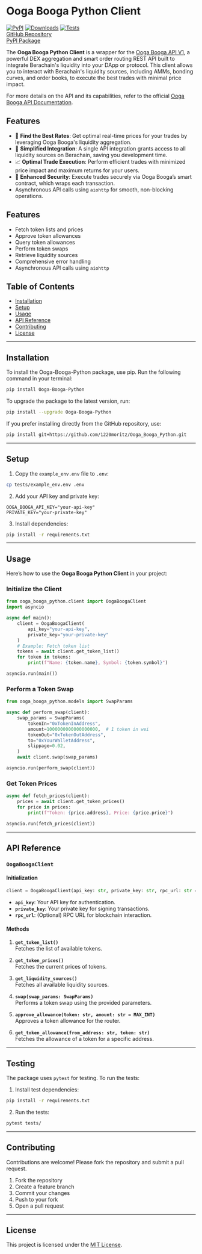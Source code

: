 # Ooga Booga Python Client

[![PyPI](https://img.shields.io/pypi/v/Ooga-Booga-Python)](https://pypi.org/project/Ooga-Booga-Python/)  [![Downloads](https://static.pepy.tech/badge/Ooga-Booga-Python)](https://pepy.tech/project/Ooga-Booga-Python) 
[![Tests](https://github.com/1220moritz/Ooga_Booga_Python/actions/workflows/tests.yml/badge.svg)](https://github.com/1220moritz/Ooga_Booga_Python/actions/workflows/tests.yml)  
[GitHub Repository](https://github.com/1220moritz/Ooga_Booga_Python)  
[PyPI Package](https://pypi.org/project/Ooga-Booga-Python/0.0.1/)

The **Ooga Booga Python Client** is a wrapper for the [Ooga Booga API V1](https://docs.oogabooga.io/api/), a powerful DEX aggregation and smart order routing REST API built to integrate Berachain's liquidity into your DApp or protocol. This client allows you to interact with Berachain's liquidity sources, including AMMs, bonding curves, and order books, to execute the best trades with minimal price impact.

For more details on the API and its capabilities, refer to the official [Ooga Booga API Documentation](https://docs.oogabooga.io/api/).

## Features

- 💸 **Find the Best Rates**: Get optimal real-time prices for your trades by leveraging Ooga Booga's liquidity aggregation.
- 🚀 **Simplified Integration**: A single API integration grants access to all liquidity sources on Berachain, saving you development time.
- 📈 **Optimal Trade Execution**: Perform efficient trades with minimized price impact and maximum returns for your users.
- 🦺 **Enhanced Security**: Execute trades securely via Ooga Booga’s smart contract, which wraps each transaction.
- Asynchronous API calls using `aiohttp` for smooth, non-blocking operations.

## Features

- Fetch token lists and prices
- Approve token allowances
- Query token allowances
- Perform token swaps
- Retrieve liquidity sources
- Comprehensive error handling
- Asynchronous API calls using `aiohttp`

## Table of Contents

- [Installation](#installation)
- [Setup](#setup)
- [Usage](#usage)
- [API Reference](#api-reference)
- [Contributing](#contributing)
- [License](#license)

---

## Installation

To install the Ooga-Booga-Python package, use pip. Run the following command in your terminal:

```bash
pip install Ooga-Booga-Python
```

To upgrade the package to the latest version, run:

```bash
pip install --upgrade Ooga-Booga-Python
```

If you prefer installing directly from the GitHub repository, use:

```bash
pip install git+https://github.com/1220moritz/Ooga_Booga_Python.git
```

---


## Setup

1. Copy the `example_env.env` file to `.env`:

```bash
cp tests/example_env.env .env
```

2. Add your API key and private key:

```plaintext
OOGA_BOOGA_API_KEY="your-api-key"
PRIVATE_KEY="your-private-key"
```

3. Install dependencies:

```bash
pip install -r requirements.txt
```

---

## Usage

Here’s how to use the **Ooga Booga Python Client** in your project:

### Initialize the Client

```python
from ooga_booga_python.client import OogaBoogaClient
import asyncio

async def main():
    client = OogaBoogaClient(
        api_key="your-api-key",
        private_key="your-private-key"
    )
    # Example: Fetch token list
    tokens = await client.get_token_list()
    for token in tokens:
        print(f"Name: {token.name}, Symbol: {token.symbol}")

asyncio.run(main())
```

### Perform a Token Swap

```python
from ooga_booga_python.models import SwapParams

async def perform_swap(client):
    swap_params = SwapParams(
        tokenIn="0xTokenInAddress",
        amount=1000000000000000000,  # 1 token in wei
        tokenOut="0xTokenOutAddress",
        to="0xYourWalletAddress",
        slippage=0.02,
    )
    await client.swap(swap_params)

asyncio.run(perform_swap(client))
```

### Get Token Prices

```python
async def fetch_prices(client):
    prices = await client.get_token_prices()
    for price in prices:
        print(f"Token: {price.address}, Price: {price.price}")

asyncio.run(fetch_prices(client))
```

---

## API Reference

### `OogaBoogaClient`

#### Initialization

```python
client = OogaBoogaClient(api_key: str, private_key: str, rpc_url: str = "https://bartio.rpc.berachain.com/")
```

- **`api_key`**: Your API key for authentication.
- **`private_key`**: Your private key for signing transactions.
- **`rpc_url`**: (Optional) RPC URL for blockchain interaction.

#### Methods

1. **`get_token_list()`**  
   Fetches the list of available tokens.

2. **`get_token_prices()`**  
   Fetches the current prices of tokens.

3. **`get_liquidity_sources()`**  
   Fetches all available liquidity sources.

4. **`swap(swap_params: SwapParams)`**  
   Performs a token swap using the provided parameters.

5. **`approve_allowance(token: str, amount: str = MAX_INT)`**  
   Approves a token allowance for the router.

6. **`get_token_allowance(from_address: str, token: str)`**  
   Fetches the allowance of a token for a specific address.

---

## Testing

The package uses `pytest` for testing. To run the tests:

1. Install test dependencies:

```bash
pip install -r requirements.txt
```

2. Run the tests:

```bash
pytest tests/
```

---

## Contributing

Contributions are welcome! Please fork the repository and submit a pull request.

1. Fork the repository
2. Create a feature branch
3. Commit your changes
4. Push to your fork
5. Open a pull request

---

## License

This project is licensed under the [MIT License](LICENSE).